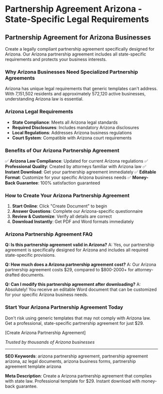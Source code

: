 # Partnership Agreement Arizona - State-Specific Legal Requirements

## Partnership Agreement for Arizona Businesses

Create a legally compliant partnership agreement specifically designed for Arizona. Our Arizona partnership agreement includes all state-specific requirements and protects your business interests.

### Why Arizona Businesses Need Specialized Partnership Agreements

Arizona has unique legal requirements that generic templates can't address. With 7,151,502 residents and approximately 572,120 active businesses, understanding Arizona law is essential.

### Arizona Legal Requirements

- **State Compliance**: Meets all Arizona legal standards
- **Required Disclosures**: Includes mandatory Arizona disclosures
- **Local Regulations**: Addresses Arizona business regulations
- **Court System**: Compatible with Arizona court requirements

### Benefits of Our Arizona Partnership Agreement

✅ **Arizona Law Compliance**: Updated for current Arizona regulations
✅ **Professional Quality**: Created by attorneys familiar with Arizona law
✅ **Instant Download**: Get your partnership agreement immediately
✅ **Editable Format**: Customize for your specific Arizona business needs
✅ **Money-Back Guarantee**: 100% satisfaction guaranteed

### How to Create Your Arizona Partnership Agreement

1. **Start Online**: Click "Create Document" to begin
2. **Answer Questions**: Complete our Arizona-specific questionnaire
3. **Review & Customize**: Verify all details are correct
4. **Download Instantly**: Get PDF and Word formats immediately

### Arizona Partnership Agreement FAQ

**Q: Is this partnership agreement valid in Arizona?**
A: Yes, our partnership agreement is specifically designed for Arizona and includes all required state-specific provisions.

**Q: How much does a Arizona partnership agreement cost?**
A: Our Arizona partnership agreement costs $29, compared to $800-2000+ for attorney-drafted documents.

**Q: Can I modify this partnership agreement after downloading?**
A: Absolutely! You receive an editable Word document that can be customized for your specific Arizona business needs.

### Start Your Arizona Partnership Agreement Today

Don't risk using generic templates that may not comply with Arizona law. Get a professional, state-specific partnership agreement for just $29.

[Create Arizona Partnership Agreement]

_Trusted by thousands of Arizona businesses_

---

**SEO Keywords**: arizona partnership agreement, partnership agreement arizona, az legal documents, arizona business forms, partnership agreement template arizona

**Meta Description**: Create a Arizona partnership agreement that complies with state law. Professional template for $29. Instant download with money-back guarantee.
